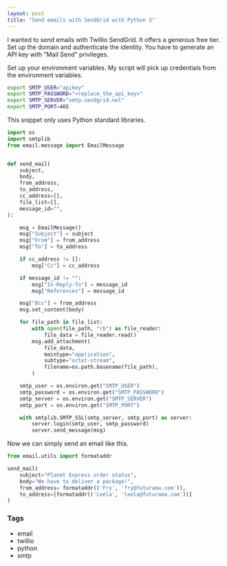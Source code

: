 ```yaml
---
layout: post
title: "Send emails with SendGrid with Python 3"
---
```


I wanted to send emails with Twillio SendGrid. It offers a generous free tier. Set up the domain and authenticate the identity. You have to generate an API key with "Mail Send" privileges. 

Set up your environment variables. My script will pick up credentials from the environment variables.

```bash
export SMTP_USER="apikey"
export SMTP_PASSWORD="<replace_the_api_key>"
export SMTP_SERVER="smtp.sendgrid.net"
export SMTP_PORT=465
```

This snippet only uses Python standard libraries.

```python
import os
import smtplib
from email.message import EmailMessage


def send_mail(
    subject,
    body,
    from_address,
    to_address,
    cc_address=[],
    file_list=[],
    message_id="",
):

    msg = EmailMessage()
    msg["Subject"] = subject
    msg["From"] = from_address
    msg["To"] = to_address

    if cc_address != []:
        msg["Cc"] = cc_address

    if message_id != "":
        msg["In-Reply-To"] = message_id
        msg["References"] = message_id

    msg["Bcc"] = from_address
    msg.set_content(body)

    for file_path in file_list:
        with open(file_path, "rb") as file_reader:
            file_data = file_reader.read()
        msg.add_attachment(
            file_data,
            maintype="application",
            subtype="octet-stream",
            filename=os.path.basename(file_path),
        )

    smtp_user = os.environ.get("SMTP_USER")
    smtp_password = os.environ.get("SMTP_PASSWORD")
    smtp_server = os.environ.get("SMTP_SERVER")
    smtp_port = os.environ.get("SMTP_PORT")

    with smtplib.SMTP_SSL(smtp_server, smtp_port) as server:
        server.login(smtp_user, smtp_password)
        server.send_message(msg)
```

Now we can simply send an email like this.

```python
from email.utils import formataddr

send_mail(
    subject="Planet Express order status",
    body="We have to deliver a package!",
    from_address= formataddr(('Fry', 'fry@futurama.com')),
    to_address=[formataddr(('Leela', 'leela@futurama.com'))]
)
```

### Tags

- email
- twillio
- python
- smtp

